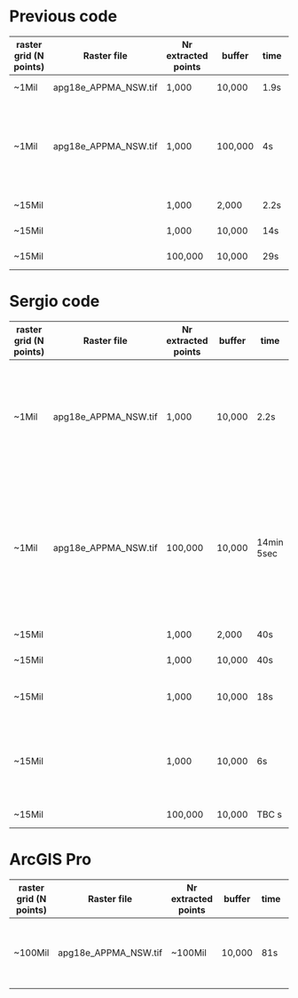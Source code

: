 
# Previous code
| raster grid (N points) | Raster file | Nr extracted points | buffer | time | peak memory | Notes |
| - | - | - | - | - | - | - |
| ~1Mil | apg18e_APPMA_NSW.tif | 1,000 | 10,000 | 1.9s | 300 MB | dask delayed |
| ~1Mil | apg18e_APPMA_NSW.tif | 1,000 | 100,000 | 4s | 485 MB | dask delayed, seems too fast, are we sure about this? |
| ~15Mil | | 1,000 | 2,000 | 2.2s | 660 MB | dask delayed |
| ~15Mil | | 1,000 | 10,000 | 14s | 660 MB | dask delayed |
| ~15Mil | | 100,000 | 10,000 | 29s | 850 MB | dask delayed |

# Sergio code
| raster grid (N points) | Raster file | Nr extracted points | buffer | time | peak memory | Notes |
| - | - | - | - | - | - | - |
| ~1Mil | apg18e_APPMA_NSW.tif | 1,000 | 10,000 | 2.2s | 219 MB | dask dataframe multiprocess scheduler, improved extraction function, without mem profiler (1.7 sec)|
| ~1Mil | apg18e_APPMA_NSW.tif | 100,000 | 10,000 | 14min 5sec | 2600 MB | dask dataframe multiprocess scheduler, improved extraction function, (without mem profiler 5min 54 sec, 1min 4 sec to read csv)|
| ~15Mil | | 1,000 | 2,000 | 40s | 390 MB | no dask dataframe |
| ~15Mil | | 1,000 | 10,000 | 40s | 390 MB | no dask dataframe |
| ~15Mil | | 1,000 | 10,000 | 18s | 390 MB | dask dataframe multiprocess scheduler |
| ~15Mil | | 1,000 | 10,000 | 6s | 390 MB | dask dataframe multiprocess scheduler, improved extraction function |
| ~15Mil | | 100,000 | 10,000 | TBC s | TBC MB | no dask dataframe |

# ArcGIS Pro
| raster grid (N points) | Raster file | Nr extracted points | buffer | time | peak memory | Notes |
| - | - | - | - | - | - | - |
| ~100Mil | apg18e_APPMA_NSW.tif | ~100Mil | 10,000 | 81s | 5200 MB | ArcGIS Pro GUI actions added up together |
